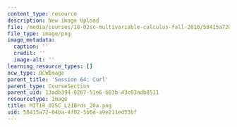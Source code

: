 ```yaml
---
content_type: resource
description: New image Upload
file: /media/courses/18-02sc-multivariable-calculus-fall-2010/58415a7204ba4f025b6da9e211ed53bf_MIT18_02SC_L21Brds_20a.png
file_type: image/png
image_metadata:
  caption: ''
  credit: ''
  image-alt: ''
learning_resource_types: []
ocw_type: OCWImage
parent_title: 'Session 64: Curl'
parent_type: CourseSection
parent_uid: 13adb394-0267-51e6-b83b-43c03adb8511
resourcetype: Image
title: MIT18_02SC_L21Brds_20a.png
uid: 58415a72-04ba-4f02-5b6d-a9e211ed53bf
---
```

